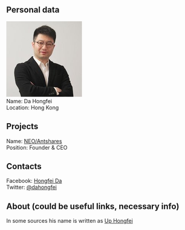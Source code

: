 ## Personal data
   ![photo](photo/da_hongfei.jpg)  
   Name: Da Hongfei  
   Location: Hong Kong  
## Projects
   Name: [NEO/Antshares](../projects/neo.md)  
   Position: Founder & CEO  
## Contacts
   Facebook: [Hongfei Da](https://www.facebook.com/profile.php?id=100006278106893)  
   Twitter: [@dahongfei](https://twitter.com/dahongfei)    
## About (could be useful links, necessary info)
In some sources his name is written as [Up Hongfei](https://www.crunchbase.com/person/up-hongfei)
